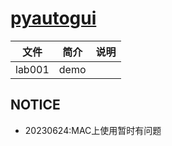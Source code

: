 # [pyautogui](https://github.com/asweigart/pyautogui)

|文件|简介|说明|
|---|---|---|
|lab001|demo | |

## NOTICE
 - 20230624:MAC上使用暂时有问题